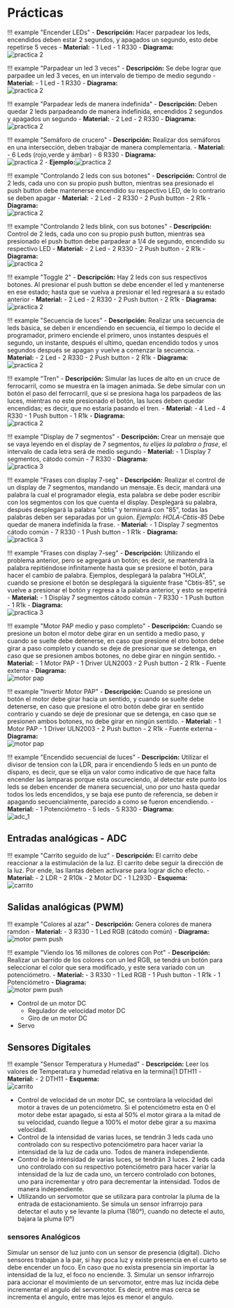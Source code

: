 # Prácticas

!!! example "Encender LEDs"
    - **Descripción:** Hacer parpadear los leds, encendidos deben estar 2 segundos, y apagados un segundo, esto debe repetirse 5 veces
    - **Material:** 
        - 1 Led
        - 1 R330 
    - **Diagrama:** <br> ![practica 2](imgs/1.2_pract.png)


!!! example "Parpadear un led 3 veces"
    - **Descripción:** Se debe lograr que parpadee un led 3 veces, en un intervalo de tiempo de medio segundo
    - **Material:** 
        - 1 Led
        - 1 R330 
    - **Diagrama:** <br> ![practica 2](imgs/1.2_pract.png)

!!! example "Parpadear leds de manera indefinida"
    - **Descripción:** Deben quedar 2 leds parpadeando de manera indefinida, encendidos 2 segundos y apagados un segundo
    - **Material:** 
        - 2 Led
        - 2 R330 
    - **Diagrama:** <br> ![practica 2](imgs/1.2_pract.png)


!!! example "Semáforo de crucero"
    - **Descripción:** Realizar dos semáforos en una intersección, deben trabajar de manera complementaria.
    - **Material:** 
        - 6 Leds (rojo,verde y ámbar)
        - 6 R330 
    - **Diagrama:** <br> ![practica 2](imgs/1.2.4_pract.png)
    - **Ejemplo:**![practica 2](imgs/semaforo.jpg)



!!! example "Controlando 2 leds con sus botones"
    - **Descripción:** Control de 2 leds, cada uno con su propio push button, mientras sea presionado el push button debe mantenerse encendido su respectivo LED, de lo contrario se deben apagar
    - **Material:** 
        - 2 Led
        - 2 R330 
        - 2 Push button
        - 2 R1k
    - **Diagrama:** <br> ![practica 2](imgs/2.1.4_pract.png)


!!! example "Controlando 2 leds blink, con sus botones"
    - **Descripción:** Control de 2 leds, cada uno con su propio push button, mientras sea presionado el push button debe parpadear a 1/4 de segundo, encendido su respectivo LED
    - **Material:** 
        - 2 Led
        - 2 R330 
        - 2 Push button
        - 2 R1k
    - **Diagrama:** <br> ![practica 2](imgs/2.1.4_pract.png)


!!! example "Toggle 2"
    - **Descripción:** Hay 2 leds con sus respectivos botones. Al presionar el push button se debe encender el led y mantenerse en ese estado; hasta que se vuelva a presionar el led regresará a su estado anterior
    - **Material:** 
        - 2 Led
        - 2 R330 
        - 2 Push button
        - 2 R1k
    - **Diagrama:** <br> ![practica 2](imgs/2.1.4_pract.png)

!!! example "Secuencia de luces"
    - **Descripción:** Realizar una secuencia de leds básica, se deben ir encendiendo en secuencia, el tiempo lo decide el programador, primero enciende el primero, unos instantes después el segundo, un instante, después el ultimo, quedan encendido todos y unos segundos después se apagan y vuelve a comenzar la secuencia.
    - **Material:** 
        - 2 Led
        - 2 R330 
        - 2 Push button
        - 2 R1k
    - **Diagrama:** <br> ![practica 2](imgs/secuencia.png)

!!! example "Tren"
    - **Descripción:** Simular las luces de alto en un cruce de ferrocarril, como se muestra en la imagen animada. Se debe simular con un botón el paso del ferrocarril, que si se presiona haga los parpadeos de las luces, mientras no este presionado el botón, las luces deben quedar encendidas; es decir, que no estaría pasando el tren. 
    - **Material:** 
        - 4 Led
        - 4 R330 
        - 1 Push button
        - 1 R1k
    - **Diagrama:** <br> ![practica 2](imgs/ferrocarril.gif)

!!! example "Display de 7 segmentos"
    - **Descripción:** Crear un mensaje que se vaya leyendo en el display de 7 segmentos, *tu elijes la palabra o frase*, el intervalo de cada letra será de medio segundo
    - **Material:** 
        - 1 Display 7 segmentos, cátodo común
        - 7 R330 
    - **Diagrama:** <br> ![practica 3](imgs/3.1.1_pract.png)

!!! example "Frases con display 7-seg"
    - **Descripción:** Realizar el control de un display de 7 segmentos, mandando un mensaje. Es decir, mandará una palabra la cual el programador elegía, esta palabra se debe poder escribir con los segmentos con los que cuenta el display. 
    Desplegará su palabra, después desplegará la palabra "cbtis" y terminará con "85", todas las palabras deben ser separadas por un guion. *Ejemplo: HOLA-Cbtis-85*
    Debe quedar de manera indefinida la frase.
    - **Material:** 
        - 1 Display 7 segmentos cátodo común
        - 7 R330 
        - 1 Push button
        - 1 R1k
    - **Diagrama:** <br> ![practica 3](imgs/3.1.1_pract.png)

!!! example "Frases con display 7-seg"
    - **Descripción:** Utilizando el problema anterior, pero se agregará un botón; es decir, se mantendrá la palabra repitiéndose infinitamente hasta que se presione el botón, para hacer el cambio de palabra. Ejemplos, desplegará la palabra "HOLA", cuando se presione el botón se desplegará la siguiente frase "Cbtis-85", se vuelve a presionar el botón y regresa a la palabra anterior, y esto se repetirá
    - **Material:** 
        - 1 Display 7 segmentos cátodo común
        - 7 R330 
        - 1 Push button
        - 1 R1k
    - **Diagrama:** <br> ![practica 3](imgs/3.1.4_pract.png)


!!! example "Motor PAP medio y paso completo"
    - **Descripción:** Cuando se presione un boton el motor debe girar en un sentido a medio paso, y cuando se suelte debe detenerse, en caso que presione el otro boton debe girar a paso completo y cuando se deje de presionar que se detenga, en caso que se presionen ambos botones, no debe girar en ningún sentido.
    - **Material:** 
        - 1 Motor PAP
        - 1 Driver ULN2003
        - 2 Push button
        - 2 R1k
        - Fuente externa
    - **Diagrama:** <br>![motor pap](imgs/motor_pap_push.png)

!!! example "Invertir Motor PAP"
    - **Descripción:** Cuando se presione un botón el motor debe girar hacia un sentido, y cuando se suelte debe detenerse, en caso que presione el otro botón debe girar en sentido contrario y cuando se deje de presionar que se detenga, en caso que se presionen ambos botones, no debe girar en ningún sentido.
    - **Material:** 
        - 1 Motor PAP
        - 1 Driver ULN2003
        - 2 Push button
        - 2 R1k
        - Fuente externa
    - **Diagrama:** <br>![motor pap](imgs/motor_pap_push.png)

!!! example "Encendido secuencial de luces"
    - **Descripción:** Utilizar el divisor de tension con la LDR, para ir encendiendo 5 leds en un punto de disparo, es decir, que se elija un valor como indicativo de que hace falta encender las lamparas porque esta oscureciendo, al detectar este punto los leds se deben encender de manera secuencial, uno por uno hasta quedar todos los leds encendidos, y se baja ese punto de referencia, se deben ir apagando secuencialmente, parecido a como se fueron encendiendo.
    - **Material:** 
        - 1 Potenciómetro
        - 5 leds
        - 5 R330
    - **Diagrama:** <br>![adc_1](imgs/ldr_sec_led.png)

## Entradas analógicas - ADC

!!! example "Carrito seguido de luz"
    - **Descripción:** El carrito debe reaccionar a la estimulación de la luz. El carrito debe seguir la dirección de la luz. Por ende, las llantas deben activarse para lograr dicho efecto.
    - **Material:** 
        - 2 LDR
        - 2 R10k
        - 2 Motor DC
        - 1 L293D
    - **Esquema:** <br>![carrito](imgs/carrito.svg)

## Salidas analógicas (PWM)

!!! example "Colores al azar"
    - **Descripción:** Genera colores de manera ramdon
    - **Material:** 
        - 3 R330
        - 1 Led RGB (cátodo común)
    - **Diagrama:** <br>![motor pwm push](imgs/rgb_basic_pwm.png)

!!! example "Viendo los 16 millones de colores con Pot"
    - **Descripción:** Realizar un barrido de los colores con un led RGB, se tendrá un botón para seleccionar el color que sera modificado, y este sera variado con un potenciómetro.
    - **Material:** 
        - 3 R330
        - 1 Led RGB
        - 1 Push button
        - 1 R1k
        - 1 Potenciómetro
    - **Diagrama:** <br>![motor pwm push](imgs/rgb_basic_bt.png)

- Control de un motor DC
  - Regulador de velocidad motor DC
  - Giro de un motor DC
- Servo
## Sensores Digitales

!!! example "Sensor Temperatura y Humedad"
    - **Descripción:** Leer los valores de Temperatura y humedad relativa en la terminal|1 DTH11
    - **Material:** 
        - 2 DTH11
    - **Esquema:** <br>![carrito](imgs/dth11_1.png)

- Control de velocidad de un motor DC, se controlara la velocidad del motor a traves de un potenciómetro. Si el potenciómetro esta en 0 el motor debe estar apagado, si esta al 50% el motor girara a la mitad de su velocidad, cuando llegue a 100% el motor debe girar a su maxima velocidad.
- Control de la intensidad de varias luces, se tendrán 3 leds cada uno controlado con su respectivo potenciómetro para hacer variar la intensidad de la luz de cada uno. Todos de manera independiente.
- Control de la intensidad de varias luces, se tendrán 3 luces. 2 leds cada uno controlado con su respectivo potenciómetro para hacer variar la intensidad de la luz de cada uno, un tercero controlado con botones, uno para incrementar y otro para decrementar la intensidad. Todos de manera independiente.
- Utilizando un servomotor que se utilizara para controlar la pluma de la entrada de estacionamiento. Se simula un sensor infrarrojo para detectar el auto y se levante la pluma (180°), cuando no detecte el auto, bajara la pluma (0°)

### sensores Analógicos

Simular un sensor de luz junto con un sensor de presencia (digital). Dicho sensores trabajan a la par, si hay poca luz y existe presencia en el cuarto se debe encender un foco. En caso que no exista presencia sin importar la intensidad de la luz, el foco no enciende.
3. Simular un sensor infrarrojo para accionar el movimiento de un servomotor, entre mas luz incida debe incrementar el angulo del servomotor. Es decir, entre mas cerca se incrementa el angulo, entre mas lejos es menor el angulo.


